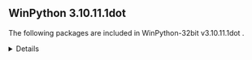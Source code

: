 ## WinPython 3.10.11.1dot 

The following packages are included in WinPython-32bit v3.10.11.1dot .

<details>

### Tools

Name | Version | Description
-----|---------|------------


### Python packages

Name | Version | Description
-----|---------|------------
[Python](http://www.python.org/) | 3.10.11 | Python programming language with standard library
[msvc_runtime](https://pypi.org/project/msvc_runtime) | 14.32.31326 | Install the Microsoft&#8482; Visual C++&#8482; runtime DLLs to the sys.prefix and Scripts directories
[pip](https://pypi.org/project/pip) | 23.1.2 | The PyPA recommended tool for installing Python packages.
[setuptools](https://pypi.org/project/setuptools) | 67.7.2 | Easily download, build, install, upgrade, and uninstall Python packages
[sqlite_bro](https://pypi.org/project/sqlite_bro) | 0.12.2 | a graphic SQLite Client in 1 Python file
[wheel](https://pypi.org/project/wheel) | 0.40.0 | A built-package format for Python
[winpython](http://winpython.github.io/) | 6.1.20230527 | WinPython distribution tools, including WPPM

</details>
